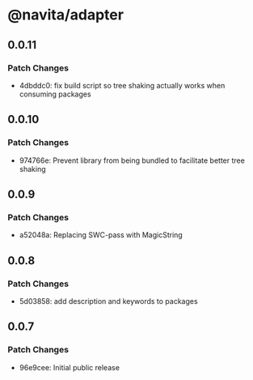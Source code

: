 # @navita/adapter

## 0.0.11

### Patch Changes

- 4dbddc0: fix build script so tree shaking actually works when consuming packages

## 0.0.10

### Patch Changes

- 974766e: Prevent library from being bundled to facilitate better tree shaking

## 0.0.9

### Patch Changes

- a52048a: Replacing SWC-pass with MagicString

## 0.0.8

### Patch Changes

- 5d03858: add description and keywords to packages

## 0.0.7

### Patch Changes

- 96e9cee: Initial public release
